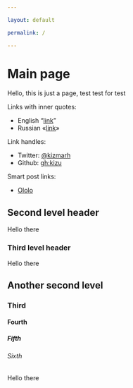 ```yaml
---

layout: default

permalink: /

---
```


# Main page

Hello, this is just a page, test test for test

Links with inner quotes:

- English “[link](#x)”
- Russian «[link](#x)»

Link handles:

- Twitter: [@kizmarh](@kizmarh)
- Github: [gh:kizu](gh:kizu)

Smart post links:

- [Ololo](:ololo-lolo_lolo)

## Second level header

Hello there

### Third level header

Hello there

## Another second level

### Third

#### Fourth

##### Fifth

###### Sixth

Hello there
